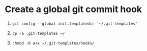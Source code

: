 # Create a global git commit hook

1. ```git config --global init.templatedir '~/.git-templates'```

2. ```cp -a .git-templates ~/```

3. ```chmod -R a+x ~/.git-templates/hooks/```
